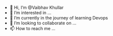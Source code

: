 - 👋 Hi, I’m @Vaibhav Khullar
- 👀 I’m interested in ...
- 🌱 I’m currently in the journey of learning Devops
- 💞️ I’m looking to collaborate on ...
- 📫 How to reach me ...

<!---
vaibhav7781-git/vaibhav7781-git is a ✨ special ✨ repository because its `README.md` (this file) appears on your GitHub profile.
You can click the Preview link to take a look at your changes.
--->
